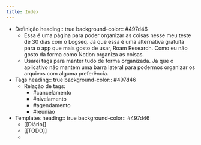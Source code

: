 ```yaml
---
title: Index
---
```


- Definição
  heading:: true
  background-color:: #497d46
	- Essa é uma página para poder organizar as coisas nesse meu teste de 30 dias com o Logseq. Já que essa é uma alternativa gratuita para o app que mais gosto de usar, Roam Research. Como eu não gosto da forma como Notion organiza as coisas.
	- Usarei tags para manter tudo de forma organizada. Já que o aplicativo não mantem uma barra lateral para podermos organizar os arquivos com alguma preferência.
- Tags
  heading:: true
  background-color:: #497d46
	- Relação de tags:
		- #cancelamento
		- #nivelamento
		- #agendamento
		- #reunião
- Templates
  heading:: true
  background-color:: #497d46
	- [[Diário]]
	- [[TODO]]
	-